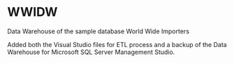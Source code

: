 # WWIDW
Data Warehouse of the sample database World Wide Importers

Added both the Visual Studio files for ETL process and a backup of the Data Warehouse for Microsoft SQL Server Management Studio.
